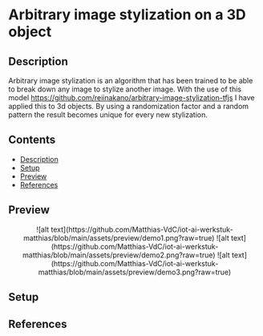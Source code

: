 # Arbitrary image stylization on a 3D object
<!----><a name="description"></a>
## Description
Arbitrary image stylization is an algorithm that has been trained to be able to break down any image to stylize another image. With the use of this model https://github.com/reiinakano/arbitrary-image-stylization-tfjs I have applied this to 3d objects. By using a randomization factor and a random pattern the result becomes unique for every new stylization.

## Contents
* [Description](#description)
* [Setup](#setup)
* [Preview](#preview)
* [References](#references)


<!----><a name="preview"></a>
## Preview
<div style="text-align:center">
![alt text](https://github.com/Matthias-VdC/iot-ai-werkstuk-matthias/blob/main/assets/preview/demo1.png?raw=true)
![alt text](https://github.com/Matthias-VdC/iot-ai-werkstuk-matthias/blob/main/assets/preview/demo2.png?raw=true)
![alt text](https://github.com/Matthias-VdC/iot-ai-werkstuk-matthias/blob/main/assets/preview/demo3.png?raw=true)
</div>
  
<!----><a name="setup"></a>
## Setup


<!----><a name="references"></a>
## References
